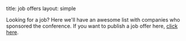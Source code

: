 title: job offers
layout: simple

Looking for a job? Here we'll have an awesome list with companies who sponsored the conference. If you want to publish a job offer here, [click here](/sponsors/sponsorship/).
